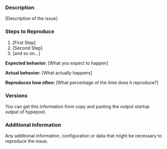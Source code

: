 ### Description

[Description of the issue]

### Steps to Reproduce

1. [First Step]
2. [Second Step]
3. [and so on...]

**Expected behavior:** [What you expect to happen]

**Actual behavior:** [What actually happens]

**Reproduces how often:** [What percentage of the time does it reproduce?]

### Versions

You can get this information from copy and pasting the output startup output of hypepool.

### Additional Information

Any additional information, configuration or data that might be necessary to reproduce the issue.
